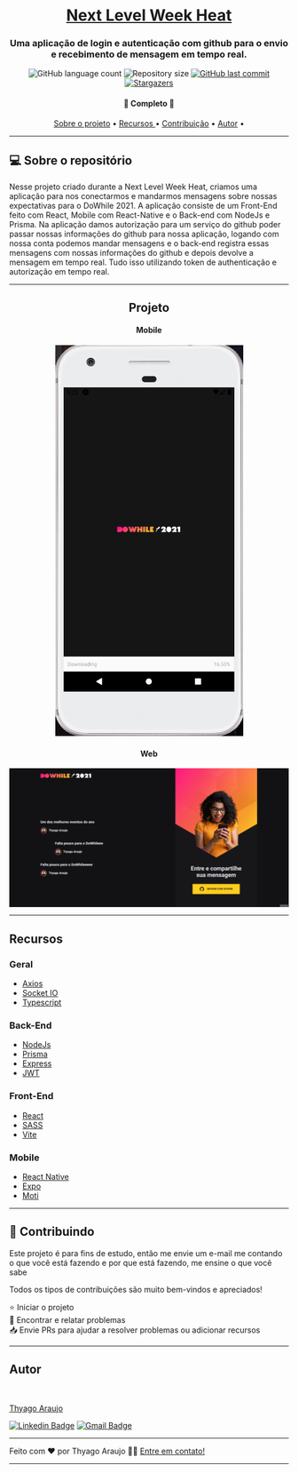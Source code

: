 <h1 align="center">
      <a href="#" alt="Next-Level-Week-Heat"> Next Level Week Heat </a>
</h1>

<h3 align="center">
   Uma aplicação de login e autenticação com github para o envio e recebimento de mensagem em tempo real.
</h3>

<p align="center">
  <img alt="GitHub language count" src="https://img.shields.io/github/languages/count/thyagoaraujom/Next-Level-Week-Heat?style=flat-square">

  <img alt="Repository size" src="https://img.shields.io/github/repo-size/thyagoaraujom/Next-Level-Week-Heat">
  
  <a href="https://github.com/thyagoaraujom/README/commits/master">
    <img alt="GitHub last commit" src="https://img.shields.io/github/last-commit/thyagoaraujom/Next-Level-Week-Heat">
  </a>
   <a href="https://github.com/thyagoaraujom/Next-Level-Week-Heat/stargazers">
    <img alt="Stargazers" src="https://img.shields.io/github/stars/thyagoaraujom/Next-Level-Week-Heat?style=social">
   </a>
  
 
</p>

<h4 align="center">
	🎉 Completo 🎉
</h4>

<p align="center">
 <a href="#---sobre-o-repositório-">Sobre o projeto</a> •
 <a href="#--features"> Recursos </a> •
 <a href="#--Contributing"> Contribuição</a> •  
 <a href="#-autor">Autor</a> •
</p>

---

<h2 id="---sobre-o-repositório-"> 💻  Sobre o repositório </h2>

Nesse projeto criado durante a Next Level Week Heat, criamos uma aplicação para nos conectarmos e mandarmos mensagens sobre nossas expectativas para o DoWhile 2021. A aplicação consiste de um Front-End feito com React, Mobile com React-Native e o Back-end com NodeJs e Prisma.
Na aplicação damos autorização para um serviço do github poder passar nossas informações do github para nossa aplicação, logando com nossa conta podemos mandar mensagens e o back-end registra essas mensagens com nossas informações do github e depois devolve a mensagem em tempo real. Tudo isso utilizando token de authenticação e autorização em tempo real.

---

<h2 align="center"> Projeto </h2>

<h4 align="center"> Mobile </h4>
  <p align="center";>
   <img alt="Mobile Demonstration" title="Mobile" src="./assets/demonstration-app.gif" >
  </p>

<h4 align="center"> Web </h4>
<p align="center" style="display: flex; align-items: flex-start; justify-content: center;">
  <img alt="Web Demonstration" title="Home" src="./assets/demonstration-web.gif" width="900px">
</p>

---

<h2 id="--features"> Recursos </h2>

### Geral
- <a href="https://axios-http.com"> Axios </a>
- <a href="https://socket.io"> Socket IO </a>
- <a href="https://www.typescriptlang.org"> Typescript </a>

### Back-End
- <a href="https://nodejs.org" > NodeJs </a>
- <a href="https://www.prisma.io"> Prisma </a>
- <a href="expressjs.com"> Express </a>
- <a href="https://jwt.io"> JWT </a>

### Front-End
- <a href="https://reactjs.org">React </a>
- <a href="https://sass-lang.com"> SASS </a>
- <a href="https://vitejs.dev"> Vite </a>

### Mobile
- <a href="https://reactnative.dev"> React Native </a>
- <a href="https://expo.dev"> Expo </a>
- <a href="https://moti.fyi"> Moti </a>

---

<h2 id="--Contributing"> 🤝 Contribuindo </h2>

Este projeto é para fins de estudo, então me envie um e-mail me contando o que você está fazendo e por que está fazendo, me ensine o que você sabe

Todos os tipos de contribuições são muito bem-vindos e apreciados!

⭐️ Iniciar o projeto
</br>
🐛 Encontrar e relatar problemas
</br>
📥 Envie PRs para ajudar a resolver problemas ou adicionar recursos

---

<h2 id="-autor">Autor</h2>

<a href="https://github.com/thyagoaraujom">
 <img style="border-radius: 50%;" src="https://avatars.githubusercontent.com/u/51569984" width="100px;" alt=""/>
</br>
<p> Thyago Araujo <p>
</a>

[![Linkedin Badge](https://img.shields.io/badge/-ThyagoAraujo-blue?style=flat-square&logo=Linkedin&logoColor=white&link=https://www.linkedin.com/in/thyago-araujo-m/)](https://www.linkedin.com/in/thyago-araujo-m/)
[![Gmail Badge](https://img.shields.io/badge/-thyagoaraujomotta@gmail.com-c14438?style=flat-square&logo=Gmail&logoColor=white&link=mailto:thyagoaraujomotta@gmail.com)](mailto:thyagoaraujomotta@gmail.com)

---

Feito com ❤️ por Thyago Araujo 👋🏽 [Entre em contato!](https://www.linkedin.com/in/thyago-araujo-m/)

---
